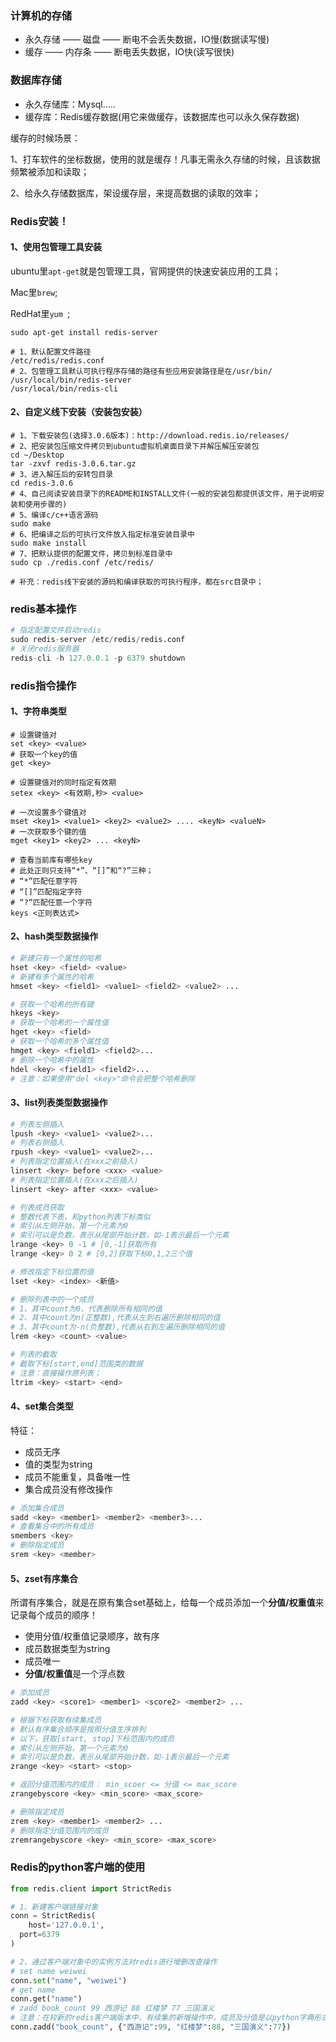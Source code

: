 ### 计算机的存储

- 永久存储 —— 磁盘 —— 断电不会丢失数据，IO慢(数据读写慢)
- 缓存 —— 内存条 —— 断电丢失数据，IO快(读写很快)

### 数据库存储

- 永久存储库：Mysql.....
- 缓存库：Redis缓存数据(用它来做缓存，该数据库也可以永久保存数据)

缓存的时候场景：

1、打车软件的坐标数据，使用的就是缓存！凡事无需永久存储的时候，且该数据频繁被添加和读取；

2、给永久存储数据库，架设缓存层，来提高数据的读取的效率；



### Redis安装！

#### 1、使用包管理工具安装

ubuntu里`apt-get`就是包管理工具，官网提供的快速安装应用的工具；

Mac里`brew`;

RedHat里`yum `;

```shell
sudo apt-get install redis-server

# 1、默认配置文件路径
/etc/redis/redis.conf
# 2、包管理工具默认可执行程序存储的路径有些应用安装路径是在/usr/bin/
/usr/local/bin/redis-server
/usr/local/bin/redis-cli
```

#### 2、自定义线下安装（安装包安装）

```shell
# 1、下载安装包(选择3.0.6版本)：http://download.redis.io/releases/
# 2、把安装包压缩文件拷贝到ubuntu虚拟机桌面目录下并解压解压安装包
cd ~/Desktop
tar -zxvf redis-3.0.6.tar.gz
# 3、进入解压后的安转包目录
cd redis-3.0.6
# 4、自己阅读安装目录下的README和INSTALL文件(一般的安装包都提供该文件，用于说明安装和使用步骤的)
# 5、编译c/c++语言源码
sudo make
# 6、把编译之后的可执行文件放入指定标准安装目录中
sudo make install
# 7、把默认提供的配置文件，拷贝到标准目录中
sudo cp ./redis.conf /etc/redis/

# 补充：redis线下安装的源码和编译获取的可执行程序，都在src目录中；
```

### redis基本操作

```python
# 指定配置文件启动redis
sudo redis-server /etc/redis/redis.conf
# 关闭redis服务器
redis-cli -h 127.0.0.1 -p 6379 shutdown
```

### redis指令操作

#### 1、字符串类型

```shell
# 设置键值对
set <key> <value>
# 获取一个key的值
get <key>

# 设置键值对的同时指定有效期
setex <key> <有效期,秒> <value>

# 一次设置多个键值对
mset <key1> <value1> <key2> <value2> .... <keyN> <valueN>
# 一次获取多个键的值
mget <key1> <key2> ... <keyN>

# 查看当前库有哪些key
# 此处正则只支持“*”、“[]”和“?”三种；
# “*”匹配任意字符
# “[]”匹配指定字符
# “?”匹配任意一个字符
keys <正则表达式>
```

#### 2、hash类型数据操作

```python
# 新建只有一个属性的哈希
hset <key> <field> <value>
# 新建有多个属性的哈希
hmset <key> <field1> <value1> <field2> <value2> ...

# 获取一个哈希的所有键
hkeys <key>
# 获取一个哈希的一个属性值
hget <key> <field>
# 获取一个哈希的多个属性值
hmget <key> <field1> <field2>...
# 删除一个哈希中的属性
hdel <key> <field1> <field2>...
# 注意：如果使用"del <key>"命令会把整个哈希删除
```

#### 3、list列表类型数据操作

```python
# 列表左侧插入
lpush <key> <value1> <value2>...
# 列表右侧插入
rpush <key> <value1> <value2>...
# 列表指定位置插入(在xxx之前插入)
linsert <key> before <xxx> <value>
# 列表指定位置插入(在xxx之后插入)
linsert <key> after <xxx> <value>

# 列表成员获取
# 整数代表下表，和python列表下标类似
# 索引从左侧开始，第⼀个元素为0
# 索引可以是负数，表示从尾部开始计数，如-1表示最后⼀个元素
lrange <key> 0 -1 # [0,-1]获取所有
lrange <key> 0 2 # [0,2]获取下标0,1,2三个值

# 修改指定下标位置的值
lset <key> <index> <新值>

# 删除列表中的一个成员
# 1、其中count为0，代表删除所有相同的值
# 2、其中count为n(正整数),代表从左到右遍历删除相同的值
# 3、其中count为-n(负整数),代表从右到左遍历删除相同的值
lrem <key> <count> <value>

# 列表的截取
# 截取下标[start,end]范围类的数据
# 注意：直接操作原列表；
ltrim <key> <start> <end>
```

#### 4、set集合类型

特征：

- 成员无序
- 值的类型为string
- 成员不能重复，具备唯一性
- 集合成员没有修改操作

```python
# 添加集合成员
sadd <key> <member1> <member2> <member3>...
# 查看集合中的所有成员
smembers <key>
# 删除指定成员
srem <key> <member>
```

#### 5、zset有序集合

所谓有序集合，就是在原有集合set基础上，给每一个成员添加一个**分值/权重值**来记录每个成员的顺序！

- 使用分值/权重值记录顺序，故有序
- 成员数据类型为string
- 成员唯一
- **分值/权重值**是一个浮点数

```python
# 添加成员
zadd <key> <score1> <member1> <score2> <member2> ...

# 根据下标获取有续集成员
# 默认有序集合顺序是按照分值生序排列
# 以下，获取[start, stop]下标范围内的成员
# 索引从左侧开始，第⼀个元素为0
# 索引可以是负数，表示从尾部开始计数，如-1表示最后⼀个元素
zrange <key> <start> <stop>

# 返回分值范围内的成员： min_scoer <= 分值 <= max_score
zrangebyscore <key> <min_score> <max_score>

# 删除指定成员
zrem <key> <member1> <member2> ...
# 删除指定分值范围内的成员
zremrangebyscore <key> <min_score> <max_score>
```

### Redis的python客户端的使用

```python
from redis.client import StrictRedis

# 1、新建客户端链接对象
conn = StrictRedis(
	host='127.0.0.1',
  port=6379
)

# 2、通过客户端对象中的实例方法对redis进行增删改查操作
# set name weiwei
conn.set("name", "weiwei")
# get name
conn.get("name")
# zadd book_count 99 西游记 88 红楼梦 77 三国演义
# 注意：在较新的redis客户端版本中，有续集的新增操作中，成员及分值是以python字典形式传入函数中 —— 成员为key，分值为value
conn.zadd("book_count", {"西游记":99, "红楼梦":88, "三国演义":77})
```





